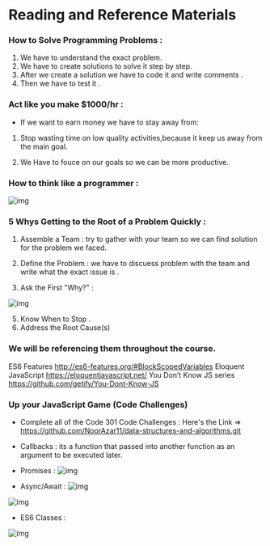 # Reading and Reference Materials

### How to Solve Programming Problems :

1. We have to understand the exact problem.
2. We have to create solutions to solve it step by step.
3. After we create a solution we have to code it and write comments .
4. Then we have to test it .

### Act like you make $1000/hr :
- If we want to earn money we have to stay away from:

1. Stop wasting time on low quality activities,because it keep us away from the main goal.

2. We Have to fouce on our goals so we can be more productive.


### How to think like a programmer :
 
![img](https://slidetodoc.com/presentation_image/2372945eb599172fc81d0895c64ea1b7/image-6.jpg)


### 5 Whys Getting to the Root of a Problem Quickly :


1. Assemble a Team : try to gather with your team so we can find solution for the problem we faced.

2. Define the Problem : we have to discuess problem with the team and write what the exact issue is . 

3. Ask the First "Why?" : 

![img](https://www.mindtools.com/media/Diagrams/5_Whys_Figure_2_multiple_lanes.jpg)


5. Know When to Stop .
6. Address the Root Cause(s)

 ###  We will be referencing them throughout the course.

ES6 Features http://es6-features.org/#BlockScopedVariables
Eloquent JavaScript https://eloquentjavascript.net/
You Don’t Know JS series https://github.com/getify/You-Dont-Know-JS 


### Up your JavaScript Game (Code Challenges) 

- Complete all of the Code 301 Code Challenges :
 Here's the Link =>  https://github.com/NoorAzar11/data-structures-and-algorithms.git 


 - Callbacks : its a function that passed into another function as an argument to be executed later.

 - Promises :
 ![img](https://tutorial.techaltum.com/images/javascript-promise.jpg) 


- Async/Await : 
![img](https://i.ytimg.com/vi/r_X-PLoz1lE/maxresdefault.jpg)

![img](https://cdn-images-1.medium.com/max/1600/1*yAFctUA8useVWRbC-nWhBA.png) 

- ES6 Classes : 

![img](https://res.cloudinary.com/practicaldev/image/fetch/s--zBTF1UV6--/c_imagga_scale,f_auto,fl_progressive,h_900,q_auto,w_1600/https://dev-to-uploads.s3.amazonaws.com/i/fozuj2ppll5eicd345if.png)